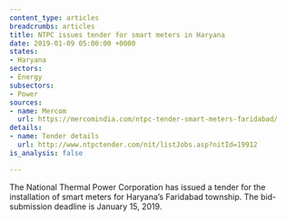 ```yaml
---
content_type: articles
breadcrumbs: articles
title: NTPC issues tender for smart meters in Haryana
date: 2019-01-09 05:00:00 +0000
states:
- Haryana
sectors:
- Energy
subsectors:
- Power
sources:
- name: Mercom
  url: https://mercomindia.com/ntpc-tender-smart-meters-faridabad/
details:
- name: Tender details
  url: http://www.ntpctender.com/nit/listJobs.asp?nitId=19912
is_analysis: false

---
```

The National Thermal Power Corporation has issued a tender for the installation of smart meters for Haryana’s Faridabad township. The bid-submission deadline is January 15, 2019.
